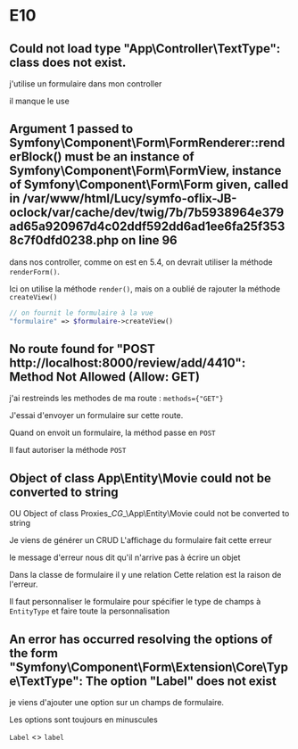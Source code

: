 # E10

## Could not load type "App\Controller\TextType": class does not exist.

j'utilise un formulaire dans mon controller

il manque le use

## Argument 1 passed to Symfony\Component\Form\FormRenderer::renderBlock() must be an instance of Symfony\Component\Form\FormView, instance of Symfony\Component\Form\Form given, called in /var/www/html/Lucy/symfo-oflix-JB-oclock/var/cache/dev/twig/7b/7b5938964e379ad65a920967d4c02ddf592dd6ad1ee6fa25f3538c7f0dfd0238.php on line 96

dans nos controller, comme on est en 5.4, on devrait utiliser la méthode `renderForm()`.

Ici on utilise la méthode `render()`, mais on a oublié de rajouter la méthode `createView()`

```php
// on fournit le formulaire à la vue
"formulaire" => $formulaire->createView()
```

## No route found for "POST http://localhost:8000/review/add/4410": Method Not Allowed (Allow: GET)

j'ai restreinds les methodes de ma route : `methods={"GET"}`

J'essai d'envoyer un formulaire sur cette route.

Quand on envoit un formulaire, la méthod passe en `POST`

Il faut autoriser la méthode `POST`

## Object of class App\Entity\Movie could not be converted to string

OU Object of class Proxies\__CG__\App\Entity\Movie could not be converted to string

Je viens de générer un CRUD
L'affichage du formulaire fait cette erreur

le message d'erreur nous dit qu'il n'arrive pas à écrire un objet

Dans la classe de formulaire il y une relation
Cette relation est la raison de l'erreur.

Il faut personnaliser le formulaire pour spécifier le type de champs à `EntityType` et faire toute la personnalisation

## An error has occurred resolving the options of the form "Symfony\Component\Form\Extension\Core\Type\TextType": The option "Label" does not exist

je viens d'ajouter une option sur un champs de formulaire.

Les options sont toujours en minuscules

`Label` <> `label`
